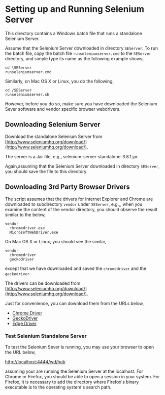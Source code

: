 # Setting up and Running Selenium Server

This directory contains a Windows batch file that runs a standalone Selenium
Server. 

Assume that the Selenium Server downloaded in directory `SEServer`. To run
the batch file, copy the batch file `runseleniumserver.cmd` to the
`SEServer` directory, and simple type its name as the following example shows,

```
cd \SEServer
runseleniumserver.cmd
```

Similarly, on Mac OS X or Linux, you do the following, 
```
cd /SEServer
runseleniumserver.sh
```

However, before you do so, make sure you have downloaded the Selenium Sever
software and vendor specific browser webdrivers.  

## Downloading Selenium Server

Download the standalone Selenium Server from 
[http://www.seleniumhq.org/download/](http://www.seleniumhq.org/download/).

The server is a Jar file, e.g., selenium-server-standalone-3.8.1.jar. 

Again,assuming that the Selenium Server downloaded in directory `SEServer`, 
you should save the file to this directory. 

## Downloading 3rd Party Browser Drivers

The script assumes that the drivers for Internet Explorer and Chrome are 
downloaded to subdirectory `vendor` under `SEServer`, e.g.,, when you examine 
the content of 
the vendor directory, you should observe the result similar to the below,

```
vendor
  chromedriver.exe
  MicrosoftWebDriver.exe
```

On Mac OS X or Linux, you should see the similar,

```
vendor
  chromedriver
  geckodriver
```
except that we have downloaded and saved the `chromedriver` and the `geckodriver`. 


The drivers can be downloaded from 
[http://www.seleniumhq.org/download/](http://www.seleniumhq.org/download/).

Just for convenience, you can download them from the URLs below,

* [Chrome Driver](https://sites.google.com/a/chromium.org/chromedriver/)
* [GeckoDriver](https://github.com/mozilla/geckodriver/releases)
* [Edge Driver](https://developer.microsoft.com/en-us/microsoft-edge/tools/webdriver/#downloads)

### Test Selenium Standalone Server

To test the Selenium Sever is running, you may use your browser to open the URL below,

[http://localhost:4444/wd/hub]([http://localhost:4444/wd/hub])

assuming your are running the Selenium Server at the localhost. For Chrome or Firefox, you should be able to 
open a session in your system. For Firefox, it is necessary to add the directory where Firefox's binary executable
is to the operating system's search path. 

